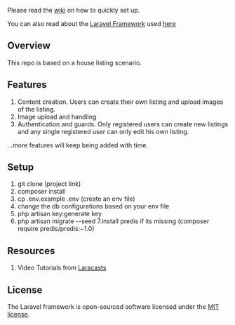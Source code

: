 Please read the [wiki](https://github.com/pirupius/Laravel-House-Listings-Real-Estate/wiki) on how to quickly set up. 

You can also read about the [Laravel Framework](https://laravel.com/docs) used [here](https://github.com/pirupius/Laravel-House-Listings-Real-Estate/wiki/Laravel-Framework)

## Overview
This repo is based on a house listing scenario. 

## Features
1. Content creation. Users can create their own listing and upload images of the listing.
2. Image upload and handling
3. Authentication and guards. Only registered users can create new listings and any single registered user can only edit his own listing. 

...more features will keep being added with time.

## Setup
1. git clone (project link)
2. composer install
3. cp .env.example .env (create an env file)
4. change the db configurations based on your env file
5. php artisan key:generate key
6. php artisan migrate --seed
7.install predis if its missing (composer require predis/predis:~1.0)

## Resources
1. Video Tutorials from [Laracasts](https://laracasts.com/series/build-project-flyer-with-me)


## License

The Laravel framework is open-sourced software licensed under the [MIT license](http://opensource.org/licenses/MIT).
